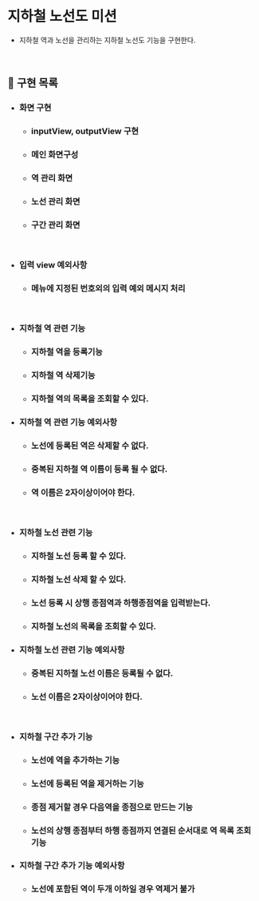 # 지하철 노선도 미션
- 지하철 역과 노선을 관리하는 지하철 노선도 기능을 구현한다.

<br>

## 🚀 구현 목록

+ ### 화면 구현
    + ### inputView, outputView 구현 
    + ### 메인 화면구성
    + ### 역 관리 화면
    + ### 노선 관리 화면
    + ### 구간 관리 화면

<br/>

+ ### 입력 view 예외사항
    + ### 메뉴에 지정된 번호외의 입력 예외 메시지 처리
    
<br/>    

+ ### 지하철 역 관련 기능
    + ### 지하철 역을 등록기능
    + ### 지하철 역 삭제기능    
    + ### 지하철 역의 목록을 조회할 수 있다.
    
+ ### 지하철 역 관련 기능 예외사항
    + ### 노선에 등록된 역은 삭제할 수 없다.
    + ### 중복된 지하철 역 이름이 등록 될 수 없다.
    + ### 역 이름은 2자이상이어야 한다.
    
<br/>
    
+ ### 지하철 노선 관련 기능
    + ### 지하철 노선 등록 할 수 있다.
    + ### 지하철 노선 삭제 할 수 있다.
    + ### 노선 등록 시 상행 종점역과 하행종점역을 입력받는다.
    + ### 지하철 노선의 목록을 조회할 수 있다.
    
+ ### 지하철 노선 관련 기능 예외사항
    + ### 중복된 지하철 노선 이름은 등록될 수 없다.
    + ### 노선 이름은 2자이상이어야 한다.
    
<br/>

+ ### 지하철 구간 추가 기능
    + ### 노선에 역을 추가하는 기능
    + ### 노선에 등록된 역을 제거하는 기능
    + ### 종점 제거할 경우 다음역을 종점으로 만드는 기능
    + ### 노선의 상행 종점부터 하행 종점까지 연결된 순서대로 역 목록 조회 기능
    
+ ### 지하철 구간 추가 기능 예외사항
    + ### 노선에 포함된 역이 두개 이하일 경우 역제거 불가
    
    